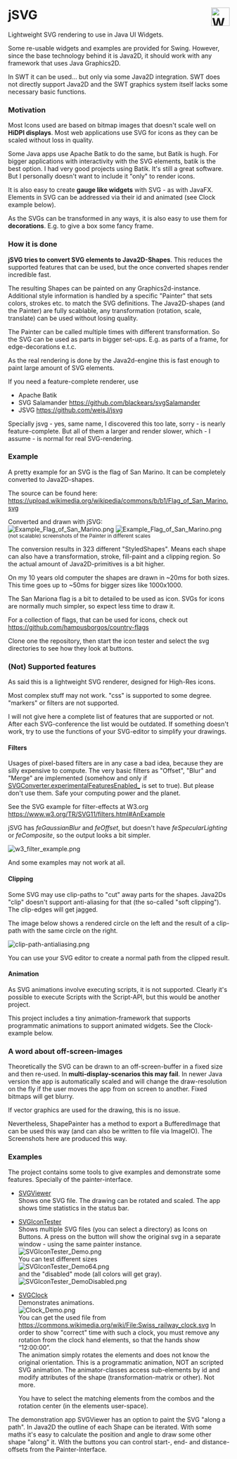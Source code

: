 # jSVG <a href="http://www.w3.org/Graphics/SVG/" ><img src="doc/svg-logo-v.svg" alt="W3C SVG Logo" style="height:1.5em;float:right;"/></a>
Lightweight SVG rendering to use in Java UI Widgets. 

Some re-usable widgets and examples are provided for Swing. 
However, since the base technology behind it is Java2D, it should work with
any framework that uses Java Graphics2D. 

In SWT it can be used... but only via some Java2D integration. 
SWT does not directly support Java2D and the SWT graphics system itself lacks some necessary basic functions.

### Motivation

Most Icons used are based on bitmap images that doesn't scale well 
on __HiDPI displays__. Most web applications use SVG for icons as they 
can be scaled without loss in quality.

Some Java apps use Apache Batik to do the same, but Batik is hugh.
For bigger applications with interactivity with the SVG elements, batik is the best option.
I had very good projects using Batik. It's still a great software. But I personally doesn't want to include it "only" to render icons.

It is also easy to create __gauge like widgets__ with SVG - as with JavaFX. 
Elements in SVG can be addressed via their id and animated (see Clock example below).

As the SVGs can be transformed in any ways, it is also easy to use them for __decorations__. E.g. to give a box some fancy frame.


### How it is done

__jSVG tries to convert SVG elements to Java2D-Shapes__. This reduces the supported features that can be used,
but the once converted shapes render incredible fast.

The resulting Shapes can be painted on any Graphics2d-instance. Additional style information is handled by a specific "Painter" that sets colors, strokes etc. to match the SVG definitions. The Java2D-shapes (and the Painter) are fully scablable, any transformation (rotation, scale, translate) can be used without losing quality. 

The Painter can be called multiple times with different transformation. So the SVG can be used as parts in bigger set-ups. 
E.g. as parts of a frame, for edge-decorations e.t.c.

As the real rendering is done by the Java2d-engine this is fast enough to paint large amount of SVG elements. 

If you need a feature-complete renderer, use
* Apache Batik
* SVG Salamander https://github.com/blackears/svgSalamander
* JSVG https://github.com/weisJ/jsvg

Specially jsvg - yes, same name, I discovered this too late, sorry - is nearly feature-complete.
But all of them a larger and render slower, which - I assume - is normal for real SVG-rendering.

### Example

A pretty example for an SVG is the flag of San Marino. 
It can be completely converted to Java2D-shapes.

The source can be found here: https://upload.wikimedia.org/wikipedia/commons/b/b1/Flag_of_San_Marino.svg

Converted and drawn with jSVG:<br>
![Example_Flag_of_San_Marino.png](doc%2FExample_Flag_of_San_Marino.png) ![Example_Flag_of_San_Marino.png](doc%2FExample_Flag_of_San_Marino_small.png)<br>
<sub>(not scalable) screenshots of the Painter in different scales </sub> 

The conversion results in 323 different "StyledShapes". Means each shape can also have a transformation, stroke, fill-paint and a clipping region. 
So the actual amount of Java2D-primitives is a bit higher.

On my 10 years old computer the shapes are drawn in ~20ms for both sizes.
This time goes up to ~50ms for bigger sizes like 1000x1000.

The San Mariona flag is a bit to detailed to be used as icon.
SVGs for icons are normally much simpler, so expect less time to draw it.

For a collection of flags, that can be used for icons, check out 
https://github.com/hampusborgos/country-flags

Clone one the repository, then start the icon tester and select the svg directories
to see how they look at buttons.


### (Not) Supported features

As said this is a lightweight SVG renderer, designed for High-Res icons.

Most complex stuff may not work. "css" is supported to some degree. "markers" or filters are not supported.

I will not give here a complete list of features that are supported or not. After each SVG-conference the list would be outdated.
If something doesn't work, try to use the functions of your SVG-editor to simplify your drawings.

#### Filters

Usages of pixel-based filters are in any case a bad idea, because they are silly expensive to compute.
The very basic filters as "Offset", "Blur" and "Merge" are implemented (somehow and only if [SVGConverter.experimentalFeaturesEnabled_](src/main/java/com/bw/jtools/svg/SVGConverter.java)  is set to true). But please don't use
them. Safe your computing power and the planet.

See the SVG example for filter-effects at W3.org https://www.w3.org/TR/SVG11/filters.html#AnExample  

jSVG has _feGaussianBlur_ and _feOffset_, but doesn't have _feSpecularLighting_ or _feComposite_, so the output looks a bit simpler.

![w3_filter_example.png](doc%2Fw3_filter_example.png)

And some examples may not work at all. 

#### Clipping

Some SVG may use clip-paths to "cut" away parts for the shapes. 
Java2Ds "clip" doesn't support anti-aliasing for that (the so-called "soft clipping"). The clip-edges 
will get jagged.

The image below shows a rendered circle on the left and the result of a clip-path with the same circle on the right.  

![clip-path-antialiasing.png](doc%2Fclip-path-antialiasing.png)

You can use your SVG editor to create a normal path from the clipped result.

#### Animation

As SVG animations involve executing scripts, it is not supported. 
Clearly it's possible to execute Scripts with the Script-API, but this would be another project.

This project includes a tiny animation-framework that supports programmatic animations to support
animated widgets. See the Clock-example below. 

### A word about off-screen-images

Theoretically the SVG can be drawn to an off-screen-buffer in a fixed size
and then re-used. In __multi-display-scenarios this may fail__.
In newer Java version the app is automatically scaled and will change 
the draw-resolution on the fly if the user moves the app from on screen 
to another. Fixed bitmaps will get blurry.

If vector graphics are used for the drawing, this is no issue.

Nevertheless, ShapePainter has a method to export a BufferedImage that
can be used this way (and can also be written to file via ImageIO). 
The Screenshots here are produced this way.

### Examples

The project contains some tools to give examples and demonstrate some features. 
Specially of the painter-interface.

* [SVGViewer](src/main/java/com/bw/jtools/SVGViewer.java)<br> 
  Shows one SVG file. The drawing can be rotated and scaled. 
  The app shows time statistics in the status bar.


* [SVGIconTester](src/main/java/com/bw/jtools/SVGIconTester.java)<br>
  Shows multiple SVG files (you can select a directory) as Icons on Buttons.
  A press on the button will show the original svg in a separate window - using the same painter instance.<br>
  ![SVGIconTester_Demo.png](doc%2FSVGIconTester_Demo.png)<br>
  You can test different sizes<br>
  ![SVGIconTester_Demo64.png](doc%2FSVGIconTester_Demo64.png)<br>
  and the "disabled" mode (all colors will get gray).<br>
  ![SVGIconTester_DemoDisabled.png](doc%2FSVGIconTester_DemoDisabled.png)


* [SVGClock](src/main/java/com/bw/jtools/SVGClock.java)<br>
  Demonstrates animations.<br>
  ![Clock_Demo.png](doc%2FClock_Demo.png)
  <br> You can get the used file from 
  https://commons.wikimedia.org/wiki/File:Swiss_railway_clock.svg
  In order to show "correct" time with such a clock, you must remove any rotation from the clock hand elements,
  so that the hands show “12:00:00”.<br>
  The animation simply rotates the elements and does not know the original orientation.
  This is a programmatic animation, NOT an scripted SVG animation. The animator-classes access sub-elements by id and modify 
  attributes of the shape (transformation-matrix or other). Not more.

  You have to select the matching elements from the combos and the rotation center (in the elements user-space).  


The demonstration app SVGViewer has an option to paint the SVG "along a path".
In Java2D the outline of each Shape can be iterated. With some maths it's easy to calculate
the position and angle to draw some other shape "along" it. With the buttons you can control
start-, end- and distance-offsets from the Painter-Interface. 


